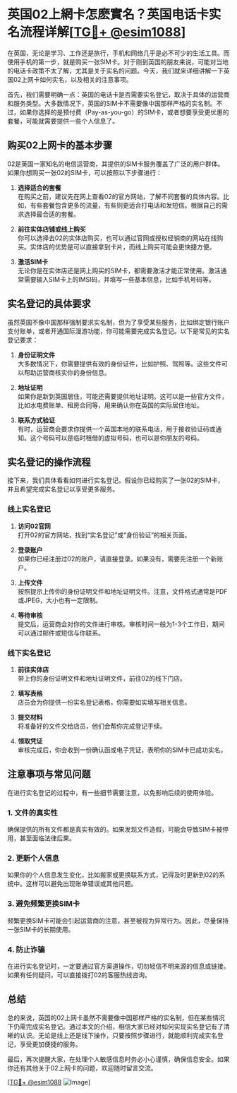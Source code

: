 # 英国02上網卡怎麽實名？英国电话卡实名流程详解[[TG💪+ @esim1088](https://t.me/s/esim1088)]

在英国，无论是学习、工作还是旅行，手机和网络几乎是必不可少的生活工具。而使用手机的第一步，就是购买一张SIM卡。对于刚到英国的朋友来说，可能对当地的电话卡政策不太了解，尤其是关于实名的问题。今天，我们就来详细讲解一下英国02上网卡如何实名，以及相关的注意事项。

首先，我们需要明确一点：英国的电话卡是否需要实名登记，取决于具体的运营商和服务类型。大多数情况下，英国的SIM卡不需要像中国那样严格的实名制。不过，如果你选择的是预付费（Pay-as-you-go）的SIM卡，或者想要享受更优惠的套餐，可能就需要提供一些个人信息了。

## 购买02上网卡的基本步骤

02是英国一家知名的电信运营商，其提供的SIM卡服务覆盖了广泛的用户群体。如果你想购买一张02的SIM卡，可以按照以下步骤进行：

1. **选择适合的套餐**  
   在购买之前，建议先在网上查看02的官方网站，了解不同套餐的具体内容。比如，有些套餐包含更多的流量，有些则更适合打电话和发短信。根据自己的需求选择最合适的套餐。

2. **前往实体店铺或线上购买**  
   你可以选择去02的实体店购买，也可以通过官网或授权经销商的网站在线购买。实体店的优势是可以直接拿到卡片，而线上购买可能会更快捷方便。

3. **激活SIM卡**  
   无论你是在实体店还是网上购买的SIM卡，都需要激活才能正常使用。激活通常需要输入SIM卡上的IMSI码，并填写一些基本信息，比如手机号码等。

## 实名登记的具体要求

虽然英国不像中国那样强制要求实名制，但为了享受某些服务，比如绑定银行账户支付账单，或者开通国际漫游功能，你可能需要完成实名登记。以下是常见的实名登记要求：

1. **身份证明文件**  
   大多数情况下，你需要提供有效的身份证件，比如护照、驾照等。这些文件可以帮助运营商核实你的身份信息。

2. **地址证明**  
   如果你是新到英国居住，可能还需要提供地址证明。这可以是一些官方文件，比如水电费账单、租房合同等，用来确认你在英国的实际居住地址。

3. **联系方式验证**  
   有时，运营商会要求你提供一个英国本地的联系电话，用于接收验证码或通知。这个号码可以是临时租借的虚拟号码，也可以是你朋友的号码。

## 实名登记的操作流程

接下来，我们具体看看如何进行实名登记。假设你已经购买了一张02的SIM卡，并且希望完成实名登记以享受更多服务。

### 线上实名登记

1. **访问02官网**  
   打开02的官方网站，找到“实名登记”或“身份验证”的相关页面。

2. **登录账户**  
   如果你已经注册过02的账户，请直接登录。如果没有，需要先注册一个新账户。

3. **上传文件**  
   按照提示上传你的身份证明文件和地址证明文件。注意，文件格式通常是PDF或JPEG，大小也有一定限制。

4. **等待审核**  
   提交后，运营商会对你的文件进行审核。审核时间一般为1-3个工作日，期间可以通过邮件或短信与你联系。

### 线下实名登记

1. **前往实体店**  
   带上你的身份证明文件和地址证明文件，前往02的线下门店。

2. **填写表格**  
   店员会为你提供一份实名登记表格，你需要如实填写相关信息。

3. **提交材料**  
   将准备好的文件交给店员，他们会帮你完成登记手续。

4. **领取凭证**  
   审核完成后，你会收到一份确认函或电子凭证，表明你的SIM卡已成功实名。

## 注意事项与常见问题

在进行实名登记的过程中，有一些细节需要注意，以免影响后续的使用体验。

### 1. 文件的真实性

确保提供的所有文件都是真实有效的。如果发现文件造假，可能会导致SIM卡被停用，甚至面临法律后果。

### 2. 更新个人信息

如果你的个人信息发生变化，比如搬家或更换联系方式，记得及时更新到02的系统中。这样可以避免出现账单错误或其他问题。

### 3. 避免频繁更换SIM卡

频繁更换SIM卡可能会引起运营商的注意，甚至被视为异常行为。因此，尽量保持一张SIM卡的长期使用。

### 4. 防止诈骗

在进行实名登记时，一定要通过官方渠道操作，切勿轻信不明来源的信息或链接。如果有任何疑问，可以直接拨打02的客服热线咨询。

## 总结

总的来说，英国的02上网卡虽然不需要像中国那样严格的实名制，但在某些情况下仍需完成实名登记。通过本文的介绍，相信大家已经对如何实现实名登记有了清晰的认识。无论是线上还是线下操作，只要按照步骤进行，就能顺利完成实名登记，享受更加便捷的服务。

最后，再次提醒大家，在处理个人敏感信息时务必小心谨慎，确保信息安全。如果你还有其他关于02上网卡的问题，欢迎随时留言交流。

[[TG💪+ @esim1088](https://t.me/s/esim1088) ![Image](https://i.postimg.cc/4NQfJmqS/Snipaste-2025-05-13-00-14-12.png)]